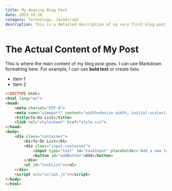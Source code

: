 ```yaml
---
title: My Amazing Blog Post
date: 2023-10-28
category: Technology, JavaScript
description: This is a detailed description of my very first blog post using frontmatter.
---
```


# The Actual Content of My Post

This is where the main content of my blog post goes.  I can use Markdown formatting here.  For example, I can use **bold text** or create lists:

* Item 1
* Item 2
```html
<!DOCTYPE html>
<html lang="en">
<head>
    <meta charset="UTF-8">
    <meta name="viewport" content="width=device-width, initial-scale=1.0">
    <title>To-Do List</title>
    <link rel="stylesheet" href="style.css">
</head>
<body>
    <div class="container">
        <h1>To-Do List</h1>
        <div class="input-container">
            <input type="text" id="taskInput" placeholder="Add a new task...">
            <button id="addButton">Add</button>
        </div>
        <ul id="taskList"></ul>
    </div>
    <script src="script.js"></script>
</body>
</html>
```